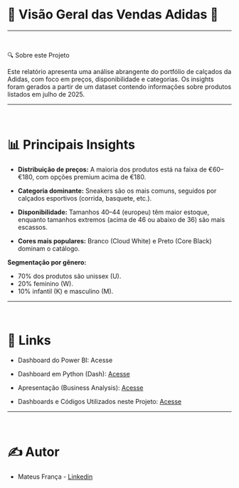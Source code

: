 # 👟 Visão Geral das Vendas Adidas 👟 

<hr>
<br>

🔍 Sobre este Projeto

Este relatório apresenta uma análise abrangente do portfólio de calçados da Adidas, com foco em preços, disponibilidade e categorias. Os insights foram gerados a partir de um dataset contendo informações sobre produtos listados em julho de 2025.

<hr>
<br>

# 📊 Principais Insights

- <b>Distribuição de preços:</b> A maioria dos produtos está na faixa de €60–€180, com opções premium acima de €180.

- <b>Categoria dominante:</b> Sneakers são os mais comuns, seguidos por calçados esportivos (corrida, basquete, etc.).

- <b>Disponibilidade:</b> Tamanhos 40–44 (europeu) têm maior estoque, enquanto tamanhos extremos (acima de 46 ou abaixo de 36) são mais escassos.

- <b>Cores mais populares:</b> Branco (Cloud White) e Preto (Core Black) dominam o catálogo.

<b>Segmentação por gênero:</b>

- 70% dos produtos são unissex (U).
- 20% feminino (W).
- 10% infantil (K) e masculino (M).

<hr>
<br>

# 🔗 Links

- Dashboard do Power BI: <a her="https://app.powerbi.com/view?r=eyJrIjoiNzJkM2YwNTctODkyNC00OGRjLTkwYWUtNzJhZTAxNTM5NzdlIiwidCI6IjBjM2IyYzljLWVlYTctNDJlZi04YTYzLTcwOWIyNjU5NzYxOCJ9">Acesse</a>

- Dashboard em Python (Dash): <a href="https://github.com/RastaDados/Vendas_Adidas/blob/main/Dashboard_Python.md">Acesse</a>

- Apresentação (Business Analysis): <a href="https://github.com/RastaDados/Vendas_Adidas/blob/main/Analise_de_Mercado.md">Acesse</a>

- Dashboards e Códigos Utilizados neste Projeto: <a href="https://github.com/RastaDados/Vendas_Adidas/tree/main/Dashboards">Acesse</a>

<hr>
<br>

# ✍️ Autor

- Mateus França - <a href="https://www.linkedin.com/in/mateus-fran%C3%A7a-775b57113/"> Linkedin </a>
